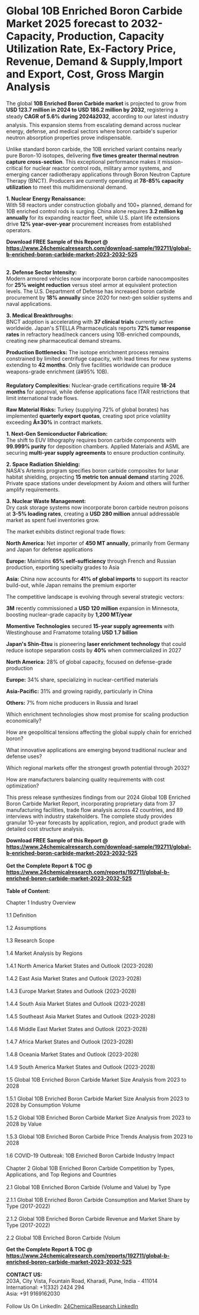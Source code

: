 <h1>Global 10B Enriched Boron Carbide Market 2025 forecast to 2032- Capacity, Production, Capacity Utilization Rate, Ex-Factory Price, Revenue, Demand &amp; Supply,Import and Export, Cost, Gross Margin Analysis</h1><p>The global <strong>10B Enriched Boron Carbide market</strong> is projected to grow from <strong>USD 123.7 million in 2024 to USD 186.2 million by 2032</strong>, registering a steady <strong>CAGR of 5.6% during 2024â2032</strong>, according to our latest industry analysis. This expansion stems from escalating demand across nuclear energy, defense, and medical sectors where boron carbide's superior neutron absorption properties prove indispensable.</p><p>Unlike standard boron carbide, the 10B enriched variant contains nearly pure Boron-10 isotopes, delivering <strong>five times greater thermal neutron capture cross-section</strong>. This exceptional performance makes it mission-critical for nuclear reactor control rods, military armor systems, and emerging cancer radiotherapy applications through Boron Neutron Capture Therapy (BNCT). Producers are currently operating at <strong>78-85% capacity utilization</strong> to meet this multidimensional demand.</p><p><strong>1. Nuclear Energy Renaissance:</strong><br>
With 58 reactors under construction globally and 100+ planned, demand for 10B enriched control rods is surging. China alone requires <strong>3.2 million kg annually</strong> for its expanding reactor fleet, while U.S. plant life extensions drive <strong>12% year-over-year</strong> procurement increases from established operators.</p><div><b>Download FREE Sample of this Report @ 
            <a href="https://www.24chemicalresearch.com/download-sample/192711/global-b-enriched-boron-carbide-market-2023-2032-525">
            https://www.24chemicalresearch.com/download-sample/192711/global-b-enriched-boron-carbide-market-2023-2032-525</a></b></div><br><p><strong>2. Defense Sector Intensity:</strong><br>
Modern armored vehicles now incorporate boron carbide nanocomposites for <strong>25% weight reduction</strong> versus steel armor at equivalent protection levels. The U.S. Department of Defense has increased boron carbide procurement by <strong>18% annually</strong> since 2020 for next-gen soldier systems and naval applications.</p><p><strong>3. Medical Breakthroughs:</strong><br>
BNCT adoption is accelerating with <strong>37 clinical trials</strong> currently active worldwide. Japan's STELLA Pharmaceuticals reports <strong>72% tumor response rates</strong> in refractory head/neck cancers using 10B-enriched compounds, creating new pharmaceutical demand streams.</p><p><strong>Production Bottlenecks:</strong> The isotope enrichment process remains constrained by limited centrifuge capacity, with lead times for new systems extending to <strong>42 months</strong>. Only five facilities worldwide can produce weapons-grade enrichment (â¥95% 10B).</p><p><strong>Regulatory Complexities:</strong> Nuclear-grade certifications require <strong>18-24 months</strong> for approval, while defense applications face ITAR restrictions that limit international trade flows.</p><p><strong>Raw Material Risks:</strong> Turkey (supplying 72% of global borates) has implemented <strong>quarterly export quotas</strong>, creating spot price volatility exceeding <strong>Â±30%</strong> in contract markets.</p><p><strong>1. Next-Gen Semiconductor Fabrication:</strong><br>
The shift to EUV lithography requires boron carbide components with <strong>99.999% purity</strong> for deposition chambers. Applied Materials and ASML are securing <strong>multi-year supply agreements</strong> to ensure production continuity.</p><p><strong>2. Space Radiation Shielding:</strong><br>
NASA's Artemis program specifies boron carbide composites for lunar habitat shielding, projecting <strong>15 metric ton annual demand</strong> starting 2026. Private space stations under development by Axiom and others will further amplify requirements.</p><p><strong>3. Nuclear Waste Management:</strong><br>
Dry cask storage systems now incorporate boron carbide neutron poisons at <strong>3-5% loading rates</strong>, creating a <strong>USD 280 million</strong> annual addressable market as spent fuel inventories grow.</p><p>The market exhibits distinct regional trade flows:</p><p><strong>North America:</strong> Net importer of <strong>450 MT annually</strong>, primarily from Germany and Japan for defense applications</p><p><strong>Europe:</strong> Maintains <strong>65% self-sufficiency</strong> through French and Russian production, exporting specialty grades to Asia</p><p><strong>Asia:</strong> China now accounts for <strong>41% of global imports</strong> to support its reactor build-out, while Japan remains the premium exporter</p><p>The competitive landscape is evolving through several strategic vectors:</p><p><strong>3M</strong> recently commissioned a <strong>USD 120 million</strong> expansion in Minnesota, boosting nuclear-grade capacity by <strong>1,200 MT/year</strong></p><p><strong>Momentive Technologies</strong> secured <strong>15-year supply agreements</strong> with Westinghouse and Framatome totaling <strong>USD 1.7 billion</strong></p><p><strong>Japan's Shin-Etsu</strong> is pioneering <strong>laser enrichment technology</strong> that could reduce isotope separation costs by <strong>40%</strong> when commercialized in 2027</p><p><strong>North America:</strong> 28% of global capacity, focused on defense-grade production</p><p><strong>Europe:</strong> 34% share, specializing in nuclear-certified materials</p><p><strong>Asia-Pacific:</strong> 31% and growing rapidly, particularly in China</p><p><strong>Others:</strong> 7% from niche producers in Russia and Israel</p><p>Which enrichment technologies show most promise for scaling production economically?</p><p>How are geopolitical tensions affecting the global supply chain for enriched boron?</p><p>What innovative applications are emerging beyond traditional nuclear and defense uses?</p><p>Which regional markets offer the strongest growth potential through 2032?</p><p>How are manufacturers balancing quality requirements with cost optimization?</p><p>This press release synthesizes findings from our 2024 Global 10B Enriched Boron Carbide Market Report, incorporating proprietary data from 37 manufacturing facilities, trade flow analysis across 42 countries, and 89 interviews with industry stakeholders. The complete study provides granular 10-year forecasts by application, region, and product grade with detailed cost structure analysis.</p><div><b>Download FREE Sample of this Report @ 
            <a href="https://www.24chemicalresearch.com/download-sample/192711/global-b-enriched-boron-carbide-market-2023-2032-525">
            https://www.24chemicalresearch.com/download-sample/192711/global-b-enriched-boron-carbide-market-2023-2032-525</a></b></div><br><div><b>Get the Complete Report & TOC @ 
            <a href="https://www.24chemicalresearch.com/reports/192711/global-b-enriched-boron-carbide-market-2023-2032-525">
            https://www.24chemicalresearch.com/reports/192711/global-b-enriched-boron-carbide-market-2023-2032-525</a></b></div><br>
            <b>Table of Content:</b><p>Chapter 1 Industry Overview<br />
<br>1.1 Definition<br />
<br>1.2 Assumptions<br />
<br>1.3 Research Scope<br />
<br>1.4 Market Analysis by Regions<br />
<br>1.4.1 North America Market States and Outlook (2023-2028)<br />
<br>1.4.2 East Asia Market States and Outlook (2023-2028)<br />
<br>1.4.3 Europe Market States and Outlook (2023-2028)<br />
<br>1.4.4 South Asia Market States and Outlook (2023-2028)<br />
<br>1.4.5 Southeast Asia Market States and Outlook (2023-2028)<br />
<br>1.4.6 Middle East Market States and Outlook (2023-2028)<br />
<br>1.4.7 Africa Market States and Outlook (2023-2028)<br />
<br>1.4.8 Oceania Market States and Outlook (2023-2028)<br />
<br>1.4.9 South America Market States and Outlook (2023-2028)<br />
<br>1.5 Global 10B Enriched Boron Carbide Market Size Analysis from 2023 to 2028<br />
<br>1.5.1 Global 10B Enriched Boron Carbide Market Size Analysis from 2023 to 2028 by Consumption Volume<br />
<br>1.5.2 Global 10B Enriched Boron Carbide Market Size Analysis from 2023 to 2028 by Value<br />
<br>1.5.3 Global 10B Enriched Boron Carbide Price Trends Analysis from 2023 to 2028<br />
<br>1.6 COVID-19 Outbreak: 10B Enriched Boron Carbide Industry Impact<br />
<br>Chapter 2 Global 10B Enriched Boron Carbide Competition by Types, Applications, and Top Regions and Countries<br />
<br>2.1 Global 10B Enriched Boron Carbide (Volume and Value) by Type<br />
<br>2.1.1 Global 10B Enriched Boron Carbide Consumption and Market Share by Type (2017-2022)<br />
<br>2.1.2 Global 10B Enriched Boron Carbide Revenue and Market Share by Type (2017-2022)<br />
<br>2.2 Global 10B Enriched Boron Carbide (Volum</p><div><b>Get the Complete Report & TOC @ 
            <a href="https://www.24chemicalresearch.com/reports/192711/global-b-enriched-boron-carbide-market-2023-2032-525">
            https://www.24chemicalresearch.com/reports/192711/global-b-enriched-boron-carbide-market-2023-2032-525</a></b></div><br><b>CONTACT US:</b><br>
            203A, City Vista, Fountain Road, Kharadi, Pune, India - 411014<br>
            International: +1(332) 2424 294<br>
            Asia: +91 9169162030 <br><br>
            Follow Us On LinkedIn: <a href="https://www.linkedin.com/company/24chemicalresearch/">24ChemicalResearch LinkedIn</a>